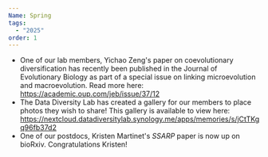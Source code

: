 ```yaml
---
Name: Spring
tags:
  - "2025"
order: 1
---
```

* One of our lab members, Yichao Zeng's paper on coevolutionary diversification has recently been published in the Journal of Evolutionary Biology as part of a special issue on linking microevolution and macroevolution. Read more here: <https://academic.oup.com/jeb/issue/37/12>
* The Data Diversity Lab has created a gallery for our members to place photos they wish to share! This gallery is available to view here: <https://nextcloud.datadiversitylab.synology.me/apps/memories/s/jCtTKgq96fb37d2>[](https://nextcloud.datadiversitylab.synology.me/apps/memories/s/jCtTKgq96fb37d2) 
* One of our postdocs, Kristen Martinet's *SSARP* paper is now up on bioRxiv. Congratulations Kristen!
